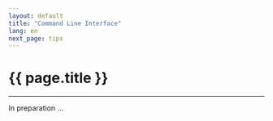 ```yaml
---
layout: default
title: "Command Line Interface"
lang: en
next_page: tips
---
```


# {{ page.title }}

---

In preparation ...

